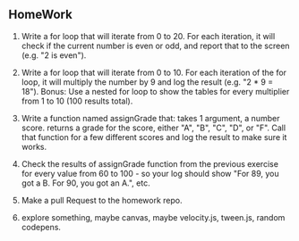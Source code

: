## HomeWork

1. Write a for loop that will iterate from 0 to 20. For each iteration, it will check if the current number is even or odd, and report that to the screen (e.g. "2 is even").

2.  Write a for loop that will iterate from 0 to 10. For each iteration of the for loop, it will multiply the number by 9 and log the result (e.g. "2 * 9 = 18").
Bonus: Use a nested for loop to show the tables for every multiplier from 1 to 10 (100 results total).

3.  Write a function named assignGrade that:
takes 1 argument, a number score.
returns a grade for the score, either "A", "B", "C", "D", or "F".
Call that function for a few different scores and log the result to make sure it works.

4.  Check the results of assignGrade function from the previous exercise for every value from 60 to 100 - so your log should show "For 89, you got a B. For 90, you got an A.", etc. 

5.  Make a pull Request to the homework repo.

6. explore something, maybe canvas, maybe velocity.js, tween.js, random codepens.

